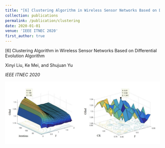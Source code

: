 ```yaml
---
title: "[6] Clustering Algorithm in Wireless Sensor Networks Based on Differential Evolution Algorithm"
collection: publications
permalink: /publication/clustering
date: 2020-01-01
venue: 'IEEE ITNEC 2020'
first_author: true
---
```


[6] Clustering Algorithm in Wireless Sensor Networks Based on Differential Evolution Algorithm

Xinyi Liu, Ke Mei, and Shujuan Yu

*IEEE ITNEC 2020*

![Paper 6 Image](../images/papers/6.png) 